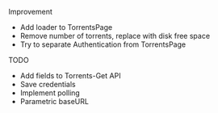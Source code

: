 Improvement

-	Add loader to TorrentsPage
-	Remove number of torrents, replace with disk free space
-	Try to separate Authentication from TorrentsPage

TODO

-	Add fields to Torrents-Get API
-	Save credentials
-	Implement polling
-	Parametric baseURL
